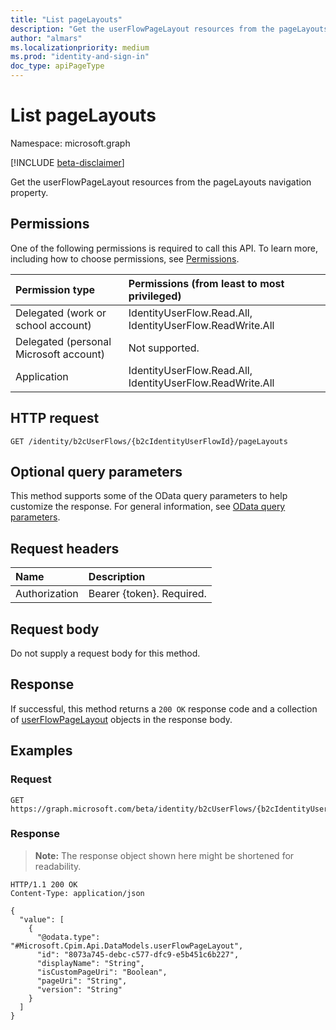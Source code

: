 ```yaml
---
title: "List pageLayouts"
description: "Get the userFlowPageLayout resources from the pageLayouts navigation property."
author: "almars"
ms.localizationpriority: medium
ms.prod: "identity-and-sign-in"
doc_type: apiPageType
---
```


# List pageLayouts
Namespace: microsoft.graph

[!INCLUDE [beta-disclaimer](../../includes/beta-disclaimer.md)]

Get the userFlowPageLayout resources from the pageLayouts navigation property.

## Permissions
One of the following permissions is required to call this API. To learn more, including how to choose permissions, see [Permissions](/graph/permissions-reference).

|Permission type|Permissions (from least to most privileged)|
|:---|:---|
|Delegated (work or school account)|IdentityUserFlow.Read.All, IdentityUserFlow.ReadWrite.All|
|Delegated (personal Microsoft account)|Not supported.|
|Application|IdentityUserFlow.Read.All, IdentityUserFlow.ReadWrite.All|

## HTTP request

<!-- {
  "blockType": "ignored"
}
-->
``` http
GET /identity/b2cUserFlows/{b2cIdentityUserFlowId}/pageLayouts
```

## Optional query parameters
This method supports some of the OData query parameters to help customize the response. For general information, see [OData query parameters](/graph/query-parameters).

## Request headers
|Name|Description|
|:---|:---|
|Authorization|Bearer {token}. Required.|

## Request body
Do not supply a request body for this method.

## Response

If successful, this method returns a `200 OK` response code and a collection of [userFlowPageLayout](../resources/userflowpagelayout.md) objects in the response body.

## Examples

### Request
<!-- {
  "blockType": "request",
  "name": "list_userflowpagelayout"
}
-->
``` http
GET https://graph.microsoft.com/beta/identity/b2cUserFlows/{b2cIdentityUserFlowId}/pageLayouts
```


### Response
>**Note:** The response object shown here might be shortened for readability.
<!-- {
  "blockType": "response",
  "truncated": true,
  "@odata.type": "Collection(Microsoft.Cpim.Api.DataModels.userFlowPageLayout)"
}
-->
``` http
HTTP/1.1 200 OK
Content-Type: application/json

{
  "value": [
    {
      "@odata.type": "#Microsoft.Cpim.Api.DataModels.userFlowPageLayout",
      "id": "8073a745-debc-c577-dfc9-e5b451c6b227",
      "displayName": "String",
      "isCustomPageUri": "Boolean",
      "pageUri": "String",
      "version": "String"
    }
  ]
}
```

